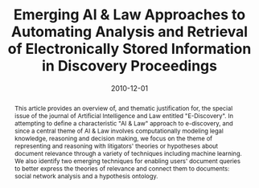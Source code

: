 ---
title: 'Emerging AI & Law Approaches to Automating Analysis and Retrieval of Electronically Stored Information in Discovery Proceedings'

# Authors
# If you created a profile for a user (e.g. the default `admin` user), write the username (folder name) here
# and it will be replaced with their full name and linked to their profile.
authors:
  - Kevin D. Ashley
  - admin

# Author notes (optional)
# author_notes:
#   - 'Equal contribution'
#   - 'Equal contribution'

date: '2010-12-01'
doi: '10.1007/s10506-010-9098-4'

# Schedule page publish date (NOT publication's date).
publishDate: '2017-01-01T00:00:00Z'

# Publication type.
# Legend: 0 = Uncategorized; 1 = Conference paper; 2 = Journal article;
# 3 = Preprint / Working Paper; 4 = Report; 5 = Book; 6 = Book section;
# 7 = Thesis; 8 = Patent
publication_types: ['2']

# Publication name and optional abbreviated publication name.
publication: Artificial Intelligence and Law
publication_short: AI and Law

abstract: "This article provides an overview of, and thematic justification for, the special issue of the journal of Artificial Intelligence and Law entitled \"E-Discovery\". In attempting to define a characteristic \"AI & Law\" approach to e-discovery, and since a central theme of AI & Law involves computationally modeling legal knowledge, reasoning and decision making, we focus on the theme of representing and reasoning with litigators' theories or hypotheses about document relevance through a variety of techniques including machine learning. We also identify two emerging techniques for enabling users' document queries to better express the theories of relevance and connect them to documents: social network analysis and a hypothesis ontology."

# Summary. An optional shortened abstract.
summary: "We focus on the theme of representing and reasoning with litigators' theories or hypotheses about document relevance through a variety of techniques including machine learning."

tags: [law, ediscovery, knowlege representation, information retrieval]

# Display this page in the Featured widget?
featured: false

# Custom links (uncomment lines below)
# links:
# - name: Custom Link
#   url: http://example.org

url_pdf: 'http://dx.doi.org/10.1007/s10506-010-9098-4'
url_code: ''
url_dataset: ''
url_poster: ''
url_project: ''
url_slides: ''
url_source: ''
url_video: ''

# Featured image
# To use, add an image named `featured.jpg/png` to your page's folder.
# image:
#   caption: 'Image credit: [**Unsplash**](https://unsplash.com/photos/pLCdAaMFLTE)'
#   focal_point: ''
#   preview_only: false

# Associated Projects (optional).
#   Associate this publication with one or more of your projects.
#   Simply enter your project's folder or file name without extension.
#   E.g. `internal-project` references `content/project/internal-project/index.md`.
#   Otherwise, set `projects: []`.
projects:
  - e-discovery

# Slides (optional).
#   Associate this publication with Markdown slides.
#   Simply enter your slide deck's filename without extension.
#   E.g. `slides: "example"` references `content/slides/example/index.md`.
#   Otherwise, set `slides: ""`.
slides: ''
---